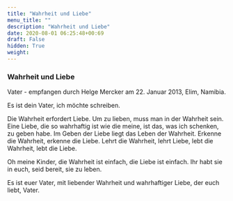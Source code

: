 ```yaml
---
title: "Wahrheit und Liebe"
menu_title: ""
description: "Wahrheit und Liebe"
date: 2020-08-01 06:25:48+00:69
draft: False
hidden: True
weight:
---
```

### Wahrheit und Liebe

Vater - empfangen durch Helge Mercker am 22. Januar 2013, Elim, Namibia.

Es ist dein Vater, ich möchte schreiben.  

Die Wahrheit erfordert Liebe. Um zu lieben, muss man in der Wahrheit sein. Eine Liebe, die so wahrhaftig ist wie die meine, ist das, was ich schenken, zu geben habe. Im Geben der Liebe liegt das Leben der Wahrheit. Erkenne die Wahrheit, erkenne die Liebe. Lehrt die Wahrheit, lehrt Liebe, lebt die Wahrheit, lebt die Liebe.

Oh meine Kinder, die Wahrheit ist einfach, die Liebe ist einfach. Ihr habt sie in euch, seid bereit, sie zu leben.  

Es ist euer Vater, mit liebender Wahrheit und wahrhaftiger Liebe, der euch liebt, Vater.
